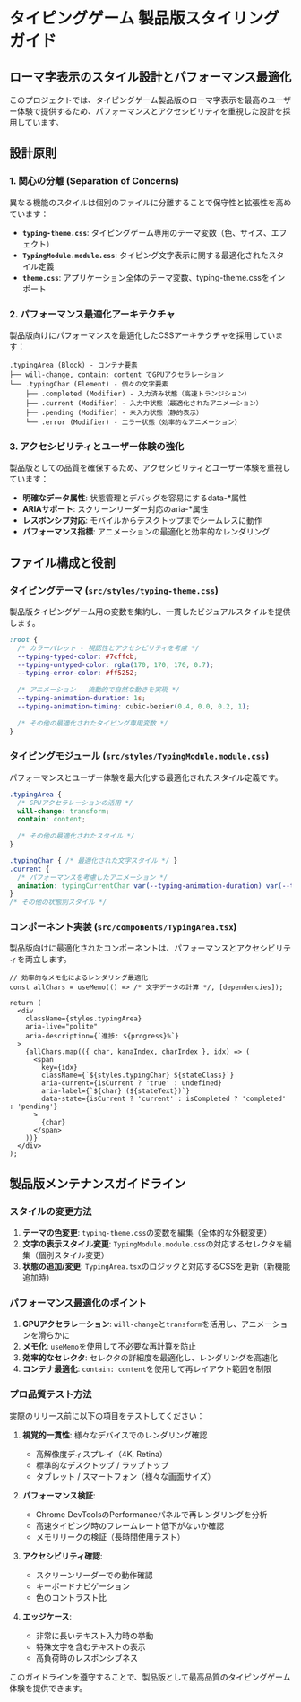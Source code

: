 # タイピングゲーム 製品版スタイリングガイド

## ローマ字表示のスタイル設計とパフォーマンス最適化

このプロジェクトでは、タイピングゲーム製品版のローマ字表示を最高のユーザー体験で提供するため、パフォーマンスとアクセシビリティを重視した設計を採用しています。

## 設計原則

### 1. 関心の分離 (Separation of Concerns)

異なる機能のスタイルは個別のファイルに分離することで保守性と拡張性を高めています：

- **`typing-theme.css`**: タイピングゲーム専用のテーマ変数（色、サイズ、エフェクト）
- **`TypingModule.module.css`**: タイピング文字表示に関する最適化されたスタイル定義
- **`theme.css`**: アプリケーション全体のテーマ変数、typing-theme.cssをインポート

### 2. パフォーマンス最適化アーキテクチャ

製品版向けにパフォーマンスを最適化したCSSアーキテクチャを採用しています：

```
.typingArea (Block) - コンテナ要素
├── will-change, contain: content でGPUアクセラレーション
└── .typingChar (Element) - 個々の文字要素
    ├── .completed (Modifier) - 入力済み状態（高速トランジション）
    ├── .current (Modifier) - 入力中状態（最適化されたアニメーション）
    ├── .pending (Modifier) - 未入力状態（静的表示）
    └── .error (Modifier) - エラー状態（効率的なアニメーション）
```

### 3. アクセシビリティとユーザー体験の強化

製品版としての品質を確保するため、アクセシビリティとユーザー体験を重視しています：

- **明確なデータ属性**: 状態管理とデバッグを容易にするdata-*属性
- **ARIAサポート**: スクリーンリーダー対応のaria-*属性
- **レスポンシブ対応**: モバイルからデスクトップまでシームレスに動作
- **パフォーマンス指標**: アニメーションの最適化と効率的なレンダリング

## ファイル構成と役割

### タイピングテーマ (`src/styles/typing-theme.css`)

製品版タイピングゲーム用の変数を集約し、一貫したビジュアルスタイルを提供します。

```css
:root {
  /* カラーパレット - 視認性とアクセシビリティを考慮 */
  --typing-typed-color: #7cffcb;
  --typing-untyped-color: rgba(170, 170, 170, 0.7);
  --typing-error-color: #ff5252;
  
  /* アニメーション - 流動的で自然な動きを実現 */
  --typing-animation-duration: 1s;
  --typing-animation-timing: cubic-bezier(0.4, 0.0, 0.2, 1);
  
  /* その他の最適化されたタイピング専用変数 */
}
```

### タイピングモジュール (`src/styles/TypingModule.module.css`)

パフォーマンスとユーザー体験を最大化する最適化されたスタイル定義です。

```css
.typingArea {
  /* GPUアクセラレーションの活用 */
  will-change: transform;
  contain: content;
  
  /* その他の最適化されたスタイル */
}

.typingChar { /* 最適化された文字スタイル */ }
.current { 
  /* パフォーマンスを考慮したアニメーション */
  animation: typingCurrentChar var(--typing-animation-duration) var(--typing-animation-timing) infinite;
}
/* その他の状態別スタイル */
```

### コンポーネント実装 (`src/components/TypingArea.tsx`)

製品版向けに最適化されたコンポーネントは、パフォーマンスとアクセシビリティを両立します。

```tsx
// 効率的なメモ化によるレンダリング最適化
const allChars = useMemo(() => /* 文字データの計算 */, [dependencies]);

return (
  <div 
    className={styles.typingArea}
    aria-live="polite"
    aria-description={`進捗: ${progress}%`}
  >
    {allChars.map(({ char, kanaIndex, charIndex }, idx) => (
      <span
        key={idx}
        className={`${styles.typingChar} ${stateClass}`}
        aria-current={isCurrent ? 'true' : undefined}
        aria-label={`${char} (${stateText})`}
        data-state={isCurrent ? 'current' : isCompleted ? 'completed' : 'pending'}
      >
        {char}
      </span>
    ))}
  </div>
);
```

## 製品版メンテナンスガイドライン

### スタイルの変更方法

1. **テーマの色変更**: `typing-theme.css`の変数を編集（全体的な外観変更）
2. **文字の表示スタイル変更**: `TypingModule.module.css`の対応するセレクタを編集（個別スタイル変更）
3. **状態の追加/変更**: `TypingArea.tsx`のロジックと対応するCSSを更新（新機能追加時）

### パフォーマンス最適化のポイント

1. **GPUアクセラレーション**: `will-change`と`transform`を活用し、アニメーションを滑らかに
2. **メモ化**: `useMemo`を使用して不必要な再計算を防止
3. **効率的なセレクタ**: セレクタの詳細度を最適化し、レンダリングを高速化
4. **コンテナ最適化**: `contain: content`を使用して再レイアウト範囲を制限

### プロ品質テスト方法

実際のリリース前に以下の項目をテストしてください：

1. **視覚的一貫性**: 様々なデバイスでのレンダリング確認
   - 高解像度ディスプレイ（4K, Retina）
   - 標準的なデスクトップ / ラップトップ
   - タブレット / スマートフォン（様々な画面サイズ）

2. **パフォーマンス検証**:
   - Chrome DevToolsのPerformanceパネルで再レンダリングを分析
   - 高速タイピング時のフレームレート低下がないか確認
   - メモリリークの検証（長時間使用テスト）

3. **アクセシビリティ確認**:
   - スクリーンリーダーでの動作確認
   - キーボードナビゲーション
   - 色のコントラスト比

4. **エッジケース**:
   - 非常に長いテキスト入力時の挙動
   - 特殊文字を含むテキストの表示
   - 高負荷時のレスポンシブネス

このガイドラインを遵守することで、製品版として最高品質のタイピングゲーム体験を提供できます。
